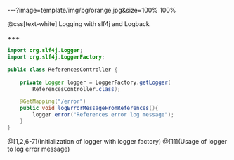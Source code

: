 ---?image=template/img/bg/orange.jpg&size=100% 100%

@css[text-white]
Logging with slf4j and Logback

+++

```java
import org.slf4j.Logger;
import org.slf4j.LoggerFactory;

public class ReferencesController {

    private Logger logger = LoggerFactory.getLogger(
        ReferencesController.class);

    @GetMapping("/error")
    public void logErrorMessageFromReferences(){
        logger.error("References error log message");
    }
}
```

@[1,2,6-7](Initialization of logger with logger factory)
@[11](Usage of logger to log error message)